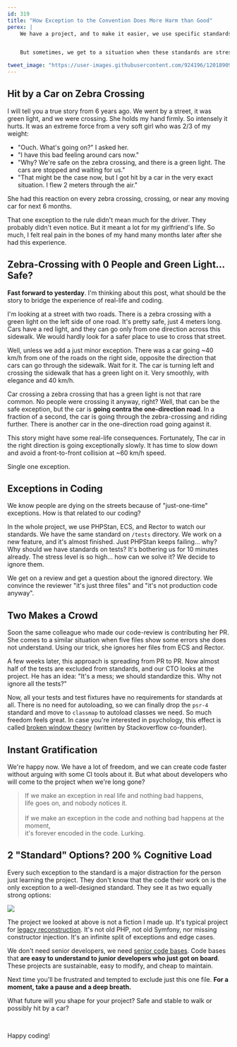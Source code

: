 ```yaml
---
id: 319
title: "How Exception to the Convention Does More Harm than Good"
perex: |
    We have a project, and to make it easier, we use specific standards. E.g., we use spaces in every file.


    But sometimes, we get to a situation when these standards are stressful. We don't understand them and just want them to bend over. How does our short-term need for pleasure affects **long-term well-being** of the project?

tweet_image: "https://user-images.githubusercontent.com/924196/120189092-338f5580-c217-11eb-86f4-2022102c3f7a.jpg"
---
```


## Hit by a Car on Zebra Crossing

I will tell you a true story from 6 years ago. We went by a street, it was green light, and we were crossing. She holds my hand firmly. So intensely it hurts. It was an extreme force from a very soft girl who was 2/3 of my weight:

* "Ouch. What's going on?" I asked her.
* "I have this bad feeling around cars now."
* "Why? We're safe on the zebra crossing, and there is a green light. The cars are stopped and waiting for us."
* "That might be the case now, but I got hit by a car in the very exact situation. I flew 2 meters through the air."

She had this reaction on every zebra crossing, crossing, or near any moving car for next 6 months.

That one exception to the rule didn't mean much for the driver. They probably didn't even notice. But it meant a lot for my girlfriend's life. So much, I felt real pain in the bones of my hand many months later after she had this experience.

## Zebra-Crossing with 0 People and Green Light... Safe?

**Fast forward to yesterday**. I'm thinking about this post, what should be the story to bridge the experience of real-life and coding.

I'm looking at a street with two roads. There is a zebra crossing with a green light on the left side of one road. It's pretty safe, just 4 meters long. Cars have a red light, and they can go only from one direction across this sidewalk. We would hardly look for a safer place to use to cross that street.

Well, unless we add a just minor exception. There was a car going ~40 km/h from one of the roads on the right side, opposite the direction that cars can go through the sidewalk. Wait for it. The car is turning left and crossing the sidewalk that has a green light on it. Very smoothly, with elegance and 40 km/h.

Car crossing a zebra crossing that has a green light is not that rare common. No people were crossing it anyway, right? Well, that can be the safe exception, but the car is **going contra the one-direction road**.  In a fraction of a second, the car is going through the zebra-crossing and riding further. There is another car in the one-direction road going against it.

This story might have some real-life consequences. Fortunately, The car in the right direction is going exceptionally slowly. It has time to slow down and avoid a front-to-front collision at ~60 km/h speed.

Single one exception.

## Exceptions in Coding

We know people are dying on the streets because of "just-one-time" exceptions. How is that related to our coding?

In the whole project, we use PHPStan, ECS, and Rector to watch our standards. We have the same standard on `/tests` directory. We work on a new feature, and it's almost finished. Just PHPStan keeps failing... why? Why should we have standards on tests? It's bothering us for 10 minutes already. The stress level is so high...  how can we solve it? We decide to ignore them.

We get on a review and get a question about the ignored directory. We convince the reviewer "it's just three files" and "it's not production code anyway".

## Two Makes a Crowd

Soon the same colleague who made our code-review is contributing her PR. She comes to a similar situation when five files show some errors she does not understand. Using our trick, she ignores her files from ECS and Rector.

A few weeks later, this approach is spreading from PR to PR. Now almost half of the tests are excluded from standards, and our CTO looks at the project. He has an idea: "It's a mess; we should standardize this. Why not ignore all the tests?"

Now, all your tests and test fixtures have no requirements for standards at all. There is no need for autoloading, so we can finally drop the `psr-4` standard and move to `classmap` to autoload classes we need. So much freedom feels great. In case you're interested in psychology, this effect is called [broken window theory](https://blog.codinghorror.com/the-broken-window-theory/) (written by Stackoverflow co-founder).

## Instant Gratification

We're happy now. We have a lot of freedom, and we can create code faster without arguing with some CI tools about it. But what about developers who will come to the project when we're long gone?

<blockquote class="blockquote blockquote-smaller text-center">
If we make an exception in real life and nothing bad happens,<br>
life goes on, and nobody notices it.
<br>
<br>
If we make an exception in the code and nothing bad happens at the moment,<br>
it's forever encoded in the code. Lurking.
</blockquote>

## 2 "Standard" Options? 200 % Cognitive Load

Every such exception to the standard is a major distraction for the person just learning the project. They don't know that the code their work on is the only exception to a well-designed standard. They see it as two equally strong options:

<img src="https://user-images.githubusercontent.com/924196/120189092-338f5580-c217-11eb-86f4-2022102c3f7a.jpg" class="img-thumbnail">

The project we looked at above is not a fiction I made up. It's typical project for [legacy reconstruction](/blog/2019/12/16/8-steps-you-can-make-before-huge-upgrade-to-make-it-faster-cheaper-and-more-stable/). It's not old PHP, not old Symfony, nor missing constructor injection. It's an infinite split of exceptions and edge cases.

We don't need senior developers, we need [senior code bases](/blog/2020/03/02/we-do-not-need-senior-developers-we-need-senior-code-bases/). Code bases that **are easy to understand to junior developers who just got on board**. These projects are sustainable, easy to modify, and cheap to maintain.

Next time you'll be frustrated and tempted to exclude just this one file. **For a moment, take a pause and a deep breath.**

What future will you shape for your project? Safe and stable to walk or possibly hit by a car?

<br>

Happy coding!




